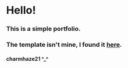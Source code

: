 # Hello! #
### This is a simple portfolio. ###
### The template isn't mine, I found it [here](https://cdn2.colorlib.com/wp/wp-content/uploads/sites/2/Developer_Template_04.png). ###

#### charmhaze21 ^_^ ####